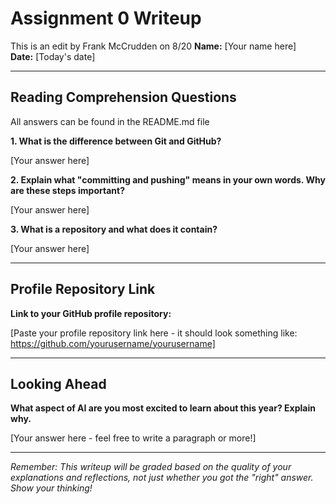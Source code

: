 # Assignment 0 Writeup
This is an edit by Frank McCrudden on 8/20
**Name:** [Your name here]  
**Date:** [Today's date]

---

## Reading Comprehension Questions
All answers can be found in the README.md file

**1. What is the difference between Git and GitHub?**

[Your answer here]

**2. Explain what "committing and pushing" means in your own words. Why are these steps important?**

[Your answer here]

**3. What is a repository and what does it contain?**

[Your answer here]

---

## Profile Repository Link

**Link to your GitHub profile repository:** 

[Paste your profile repository link here - it should look something like: https://github.com/yourusername/yourusername]

---

## Looking Ahead

**What aspect of AI are you most excited to learn about this year? Explain why.**

[Your answer here - feel free to write a paragraph or more!]

---

*Remember: This writeup will be graded based on the quality of your explanations and reflections, not just whether you got the "right" answer. Show your thinking!*
